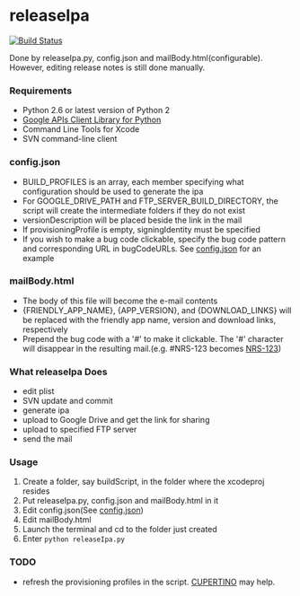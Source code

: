 releaseIpa
==========
[![Build Status](https://travis-ci.org/NoobRocks/releaseIpa.svg?branch=master)](https://travis-ci.org/NoobRocks/releaseIpa)

Done by releaseIpa.py, config.json and mailBody.html(configurable). 
However, editing release notes is still done manually.

### Requirements

* Python 2.6 or latest version of Python 2
* [Google APIs Client Library for Python](https://developers.google.com/api-client-library/python/)
* Command Line Tools for Xcode
* SVN command-line client

### config.json<a name="config.json"></a>

* BUILD_PROFILES is an array, each member specifying what configuration should be used to generate the ipa
* For GOOGLE_DRIVE_PATH and FTP_SERVER_BUILD_DIRECTORY, the script will create the intermediate folders if they do not exist
* versionDescription will be placed beside the link in the mail
* If provisioningProfile is empty, signingIdentity must be specified
* If you wish to make a bug code clickable, specify the bug code pattern and corresponding URL in bugCodeURLs. See [config.json](https://github.com/NoobRocks/releaseIpa/blob/master/config.json#L36) for an example

### mailBody.html

* The body of this file will become the e-mail contents
* {FRIENDLY_APP_NAME}, {APP_VERSION}, and {DOWNLOAD_LINKS} will be replaced with the friendly app name, version and download links, respectively
* Prepend the bug code with a '#' to make it clickable. The '#' character will disappear in the resulting mail.(e.g. #NRS-123 becomes [NRS-123](http://jira_addr/browse/NRS-123))

### What releaseIpa Does

* edit plist
* SVN update and commit
* generate ipa
* upload to Google Drive and get the link for sharing
* upload to specified FTP server
* send the mail

### Usage

1. Create a folder, say buildScript, in the folder where the xcodeproj resides
1. Put releaseIpa.py, config.json and mailBody.html in it
1. Edit config.json(See [config.json](#config.json))
1. Edit mailBody.html
1. Launch the terminal and cd to the folder just created
1. Enter `python releaseIpa.py`

### TODO

* refresh the provisioning profiles in the script. [CUPERTINO](https://github.com/nomad/cupertino) may help.